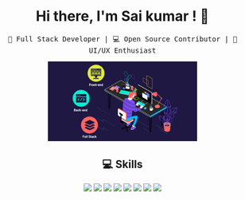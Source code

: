 <h1 align="center">Hi there, I'm Sai kumar ! 👋</h1>

<p align="center">
  <samp>
    🚀 Full Stack Developer | 💻 Open Source Contributor | 🎨 UI/UX Enthusiast
  </samp>
</p>
<p align="center">
  <img src="full-stack.gif" width="300">
</p>
<!--
<h2 align="center">📝 About Me</h2>

<p align="center">
  I'm a passionate Full Stack Developer with a love for creating elegant solutions to complex problems. My journey in the tech world has been fueled by a deep curiosity and a desire to learn and grow every day. I specialize in building scalable web applications and enjoy working with cutting-edge technologies to bring ideas to life.
</p>
-->
<h2 align="center">💻 Skills</h2>

<p align="center">
  <img src="https://img.shields.io/badge/-JavaScript-F7DF1E?style=flat-square&logo=javascript&logoColor=white">
  <img src="https://img.shields.io/badge/-Node.js-339933?style=flat-square&logo=node.js&logoColor=white">
  <img src="https://img.shields.io/badge/-React.js-61DAFB?style=flat-square&logo=react&logoColor=white">
  <img src="https://img.shields.io/badge/-Python-3776AB?style=flat-square&logo=python&logoColor=white">
  <img src="https://img.shields.io/badge/-HTML5-E34F26?style=flat-square&logo=html5&logoColor=white">
  <img src="https://img.shields.io/badge/-CSS3-1572B6?style=flat-square&logo=css3&logoColor=white">
  <img src="https://img.shields.io/badge/-Bootstrap-563D7C?style=flat-square&logo=bootstrap&logoColor=white">
  <img src="https://img.shields.io/badge/-Git-F05032?style=flat-square&logo=git&logoColor=white">
</p>

<!--
<h2 align="center">🌐 Connect with Me</h2>

<p align="center">
  <a href="https://www.linkedin.com/in/yourprofile" target="_blank">
    <img src="https://img.shields.io/badge/-LinkedIn-0077B5?style=for-the-badge&logo=linkedin&logoColor=white">
  </a>
  <a href="mailto:youremail@example.com" target="_blank">
    <img src="https://img.shields.io/badge/-Email-D14836?style=for-the-badge&logo=gmail&logoColor=white">
  </a>
</p>
-->
